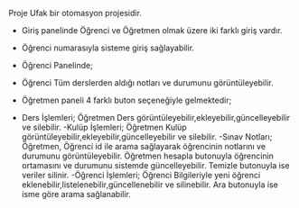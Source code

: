 Proje Ufak bir otomasyon projesidir.
* Giriş panelinde Öğrenci ve Öğretmen olmak üzere iki farklı giriş vardır.
- Öğrenci numarasıyla sisteme giriş sağlayabilir.

* Öğrenci Panelinde;
- Öğrenci Tüm derslerden aldığı notları ve durumunu görüntüleyebilir.

* Öğretmen paneli 4 farklı buton seçeneğiyle gelmektedir;
- Ders İşlemleri; 
Öğretmen Ders görüntüleyebilir,ekleyebilir,güncelleyebilir ve silebilir.
-Kulüp İşlemleri;
Öğretmen Kulüp görüntüleyebilir,ekleyebilir,güncelleyebilir ve silebilir.
-Sınav Notları;
Öğretmen, Öğrenci id ile arama sağlayarak öğrencinin notlarını ve durumunu görüntüleyebilir. Öğretmen hesapla butonuyla öğrencinin ortamasını ve durumunu sistemde güncelleyebilir.
Temizle butonuyla ise veriler silinir.
-Öğrenci İşlemleri;
Öğrenci Bilgileriyle yeni öğrenci eklenebilir,listelenebilir,güncellenebilir ve silinebilir. Ara butonuyla ise isme göre arama sağlanabilir.

